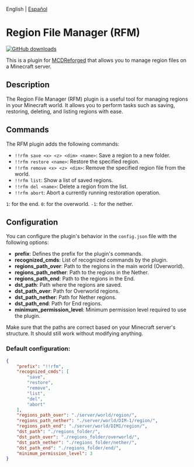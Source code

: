 English | [Español](README-es.md)
# Region File Manager (RFM)

[![GitHub downloads](https://img.shields.io/github/downloads/judamar/RegionFileManager/total?label=Github%20downloads&logo=github)](https://github.com/judamar/RegionFileManager/releases)

This is a plugin for [MCDReforged](https://github.com/Fallen-Breath/MCDReforged) that allows you to manage region files on a Minecraft server.

## Description

The Region File Manager (RFM) plugin is a useful tool for managing regions in your Minecraft world. It allows you to perform tasks such as saving, restoring, deleting, and listing regions with ease.

## Commands

The RFM plugin adds the following commands:

- `!!rfm save <x> <z> <dim> <name>`: Save a region to a new folder.
- `!!rfm restore <name>`: Restore the specified region.
- `!!rfm remove <x> <z> <dim>`: Remove the specified region file from the world.
- `!!rfm list`: Show a list of saved regions.
- `!!rfm del <name>`: Delete a region from the list.
- `!!rfm abort`: Abort a currently running restoration operation.

`1`: for the end.
`0`: for the overworld.
`-1`: for the nether.

## Configuration

You can configure the plugin's behavior in the `config.json` file with the following options:

- **prefix**: Defines the prefix for the plugin's commands.
- **recognized_cmds**: List of recognized commands by the plugin.
- **regions_path_over**: Path to the regions in the main world (Overworld).
- **regions_path_nether**: Path to the regions in the Nether.
- **regions_path_end**: Path to the regions in the End.
- **dst_path**: Path where the regions are saved.
- **dst_path_over**: Path for Overworld regions.
- **dst_path_nether**: Path for Nether regions.
- **dst_path_end**: Path for End regions.
- **minimum_permission_level**: Minimum permission level required to use the plugin.

Make sure that the paths are correct based on your Minecraft server's structure.
It should still work without modifying anything.

### Default configuration:

```json
{
    "prefix": "!!rfm",
    "recognized_cmds": [
        "save",
        "restore",
        "remove",
        "list",
        "del",
        "abort"
    ],
    "regions_path_over": "./server/world/region/",
    "regions_path_nether": "./server/world/DIM-1/region/",
    "regions_path_end": "./server/world/DIM1/region/",
    "dst_path": "./regions_folder/",
    "dst_path_over": "./regions_folder/overworld/",
    "dst_path_nether": "./regions_folder/nether/",
    "dst_path_end": "./regions_folder/end/",
    "minimum_permission_level": 3
}
